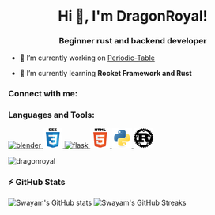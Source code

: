 <h1 align="center">Hi 👋, I'm DragonRoyal!</h1>
<h3 align="center">Beginner rust and backend developer</h3>

- 🔭 I’m currently working on [Periodic-Table](https://github.com/DragonRoyal/Periodic-Table)

- 🌱 I’m currently learning **Rocket Framework and Rust**

<h3 align="left">Connect with me:</h3>
<p align="left">
</p>

<h3 align="left">Languages and Tools:</h3>
<p align="left"> <a href="https://www.blender.org/" target="_blank" rel="noreferrer"> <img src="https://download.blender.org/branding/community/blender_community_badge_white.svg" alt="blender" width="40" height="40"/> </a> <a href="https://www.w3schools.com/css/" target="_blank" rel="noreferrer"> <img src="https://raw.githubusercontent.com/devicons/devicon/master/icons/css3/css3-original-wordmark.svg" alt="css3" width="40" height="40"/> </a> <a href="https://flask.palletsprojects.com/" target="_blank" rel="noreferrer"> <img src="https://www.vectorlogo.zone/logos/pocoo_flask/pocoo_flask-icon.svg" alt="flask" width="40" height="40"/> </a> <a href="https://www.w3.org/html/" target="_blank" rel="noreferrer"> <img src="https://raw.githubusercontent.com/devicons/devicon/master/icons/html5/html5-original-wordmark.svg" alt="html5" width="40" height="40"/> </a> <a href="https://www.python.org" target="_blank" rel="noreferrer"> <img src="https://raw.githubusercontent.com/devicons/devicon/master/icons/python/python-original.svg" alt="python" width="40" height="40"/> </a> <a href="https://www.rust-lang.org" target="_blank" rel="noreferrer"> <img src="https://raw.githubusercontent.com/devicons/devicon/master/icons/rust/rust-plain.svg" alt="rust" width="40" height="40"/> </a> </p>

<p><img align="center" src="https://github-readme-stats.vercel.app/api/top-langs?username=dragonroyal&show_icons=true&theme=synthwave&locale=en&layout=compact" alt="dragonroyal" /></p>


### ⚡ GitHub Stats
![Swayam's GitHub stats](https://github-readme-stats.vercel.app/api?username=DragonRoyal&hide_border=true&show_icons=true&theme=radical&title_color=00FFFF&text_color=00FFFF)
![Swayam's GitHub Streaks](https://streak-stats.demolab.com/?user=DragonRoyal&theme=radical&hide_border=true&ring=00FFFF&fire=00FFFF&currStreakNum=00FFFF&currStreakLabel=00FFFF&dates=00FFFF&sideLabels=F8D847&sideNums=F8D847)
